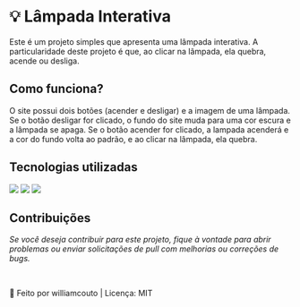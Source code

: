 
# 💡 Lâmpada Interativa 
Este é um projeto simples que apresenta uma lâmpada interativa. A particularidade deste projeto é que, ao clicar na lâmpada, ela quebra, acende ou desliga.

## Como funciona?
O site possui dois botões (acender e desligar) e a imagem de uma lâmpada. Se o botão desligar for clicado, o fundo do site muda para uma cor escura e a lâmpada se apaga. 
Se o botão acender for clicado, a lampada acenderá e a cor do fundo volta ao padrão, e ao clicar na lâmpada, ela quebra.

## Tecnologias utilizadas
<div style = display: inline-block>
  <img src = "https://img.shields.io/badge/HTML5-E34F26?style=for-the-badge&logo=html5&logoColor=white">
  <img src = "https://img.shields.io/badge/CSS3-1572B6?style=for-the-badge&logo=css3&logoColor=white">
  <img src = "https://img.shields.io/badge/JavaScript-F7DF1E?style=for-the-badge&logo=javascript&logoColor=black">
</div>


## Contribuições
*Se você deseja contribuir para este projeto, fique à vontade para abrir problemas ou enviar solicitações de pull com melhorias ou correções de bugs.*

<br/>

🧠 Feito por williamcouto | Licença: MIT
